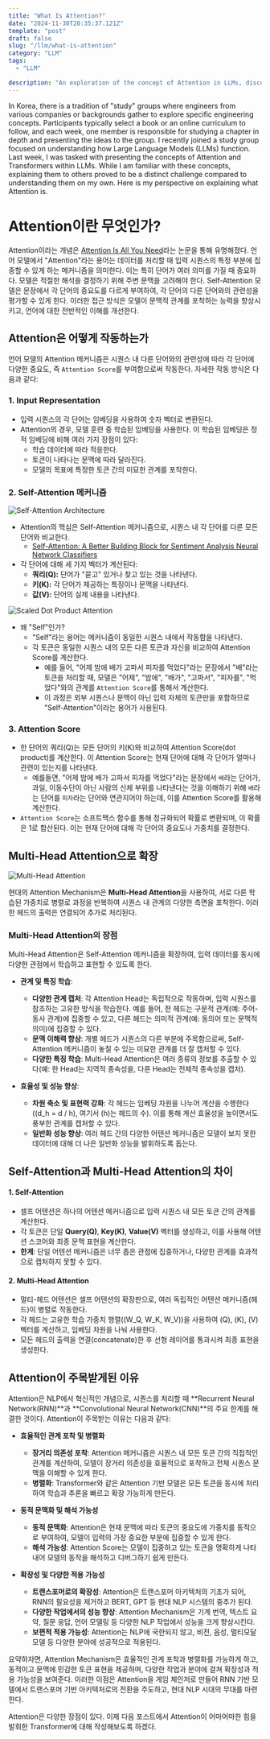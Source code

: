 ```yaml
---
title: "What Is Attention?"
date: "2024-11-30T20:35:37.121Z"
template: "post"
draft: false
slug: "/llm/what-is-attention"
category: "LLM"
tags:
  - "LLM"

description: "An exploration of the concept of Attention in LLMs, discussing its significance and impact on model performance and understanding."
---
```


In Korea, there is a tradition of "study" groups where engineers from various companies or backgrounds gather to explore specific engineering concepts. Participants typically select a book or an online curriculum to follow, and each week, one member is responsible for studying a chapter in depth and presenting the ideas to the group. I recently joined a study group focused on understanding how Large Language Models (LLMs) function. Last week, I was tasked with presenting the concepts of Attention and Transformers within LLMs. While I am familiar with these concepts, explaining them to others proved to be a distinct challenge compared to understanding them on my own. Here is my perspective on explaining what Attention is.

# Attention이란 무엇인가?

Attention이라는 개념은 [Attention Is All You Need](https://arxiv.org/abs/1706.03762)라는 논문을 통해 유명해졌다. 언어 모델에서 "Attention"라는 용어는 데이터를 처리할 때 입력 시퀀스의 특정 부분에 집중할 수 있게 하는 메커니즘을 의미한다. 이는 특히 단어가 여러 의미를 가질 때 중요하다. 모델은 적절한 해석을 결정하기 위해 주변 문맥을 고려해야 한다. Self-Attention 모델은 문장에서 각 단어의 중요도를 다르게 부여하여, 각 단어의 다른 단어와의 관련성을 평가할 수 있게 한다. 이러한 접근 방식은 모델이 문맥적 관계를 포착하는 능력을 향상시키고, 언어에 대한 전반적인 이해를 개선한다.

## Attention은 어떻게 작동하는가

언어 모델의 Attention 메커니즘은 시퀀스 내 다른 단어와의 관련성에 따라 각 단어에 다양한 중요도, 즉 `Attention Score`를 부여함으로써 작동한다. 자세한 작동 방식은 다음과 같다:

### 1. **Input Representation**
   - 입력 시퀀스의 각 단어는 임베딩을 사용하여 숫자 벡터로 변환된다.
   - Attention의 경우, 모델 훈련 중 학습된 임베딩을 사용한다. 이 학습된 임베딩은 정적 임베딩에 비해 여러 가지 장점이 있다:
      - 학습 데이터에 따라 적응한다.
      - 토큰이 나타나는 문맥에 따라 달라진다.
      - 모델의 목표에 특정한 토큰 간의 미묘한 관계를 포착한다.

### 2. **Self-Attention 메커니즘**
![Self-Attention Architecture](https://i.imgur.com/mKTYPDc.png)
   - Attention의 핵심은 Self-Attention 메커니즘으로, 시퀀스 내 각 단어를 다른 모든 단어와 비교한다.
      - [Self-Attention: A Better Building Block for Sentiment Analysis Neural Network Classifiers](https://arxiv.org/abs/1812.07860v1)
   - 각 단어에 대해 세 가지 벡터가 계산된다:
     - **쿼리(Q):** 단어가 "묻고" 있거나 찾고 있는 것을 나타낸다.
     - **키(K):** 각 단어가 제공하는 특징이나 문맥을 나타낸다.
     - **값(V):** 단어의 실제 내용을 나타낸다.

![Scaled Dot Product Attention](https://i.imgur.com/FDnAsqa.png)

   - 왜 "Self"인가?
     - "Self"라는 용어는 메커니즘이 동일한 시퀀스 내에서 작동함을 나타낸다.
     - 각 토큰은 동일한 시퀀스 내의 모든 다른 토큰과 자신을 비교하여 Attention Score를 계산한다.
        - 예를 들어, "어제 밤에 배가 고파서 피자를 먹었다"라는 문장에서 "배"라는 토큰을 처리할 때, 모델은 "어제", "밤에", "배가", "고파서", "피자를", "먹었다"와의 관계를 `Attention Score`를 통해서 계산한다.
        - 이 과정은 외부 시퀀스나 문맥이 아닌 입력 자체의 토큰만을 포함하므로 "Self-Attention"이라는 용어가 사용된다.

### 3. **Attention Score**
   - 한 단어의 쿼리(Q)는 모든 단어의 키(K)와 비교하여 Attention Score(dot product)를 계산한다. 이 Attention Score는 현재 단어에 대해 각 단어가 얼마나 관련이 있는지를 나타낸다.
      - 예를들면, "어제 밤에 배가 고파서 피자를 먹었다"라는 문장에서 `배`라는 단어가, 과일, 이동수단이 아닌 사람의 신체 부위를 나타낸다는 것을 이해하기 위해 `배`라는 단어를 `피자`라는 단어와 연관지어야 하는데, 이를 Attention Score를 활용해 계산한다.
   - `Attention Score`는 소프트맥스 함수를 통해 정규화되어 확률로 변환되며, 이 확률은 1로 합산된다. 이는 현재 단어에 대해 각 단어의 중요도나 가중치를 결정한다.


## Multi-Head Attention으로 확장

![Multi-Head Attention](https://i.imgur.com/blJ7Vuk.png)

현대의 Attention Mechanism은 **Multi-Head Attention**을 사용하여, 서로 다른 학습된 가중치로 병렬로 과정을 반복하여 시퀀스 내 관계의 다양한 측면을 포착한다. 이러한 헤드의 출력은 연결되어 추가로 처리된다.

### Multi-Head Attention의 장점

Multi-Head Attention은 Self-Attention 메커니즘을 확장하여, 입력 데이터를 동시에 다양한 관점에서 학습하고 표현할 수 있도록 한다. 

- **관계 및 특징 학습**:
  - **다양한 관계 캡처**: 각 Attention Head는 독립적으로 작동하며, 입력 시퀀스를 참조하는 고유한 방식을 학습한다. 예를 들어, 한 헤드는 구문적 관계(예: 주어-동사 관계)에 집중할 수 있고, 다른 헤드는 의미적 관계(예: 동의어 또는 문맥적 의미)에 집중할 수 있다.
  - **문맥 이해력 향상**: 개별 헤드가 시퀀스의 다른 부분에 주목함으로써, Self-Attention 메커니즘이 놓칠 수 있는 미묘한 관계를 더 잘 캡처할 수 있다.
  - **다양한 특징 학습**: Multi-Head Attention은 여러 종류의 정보를 추출할 수 있다(예: 한 Head는 지역적 종속성을, 다른 Head는 전체적 종속성을 캡처).

- **효율성 및 성능 향상**:
  - **차원 축소 및 표현력 강화**: 각 헤드는 임베딩 차원을 나누어 계산을 수행한다(\(d_h = d / h\), 여기서 \(h\)는 헤드의 수). 이를 통해 계산 효율성을 높이면서도 풍부한 관계를 캡처할 수 있다.
  - **일반화 성능 향상**: 여러 헤드 간의 다양한 어텐션 메커니즘은 모델이 보지 못한 데이터에 대해 더 나은 일반화 성능을 발휘하도록 돕는다.


## Self-Attention과 Multi-Head Attention의 차이

#### 1. **Self-Attention**
- 셀프 어텐션은 하나의 어텐션 메커니즘으로 입력 시퀀스 내 모든 토큰 간의 관계를 계산한다.
- 각 토큰은 단일 **Query(Q)**, **Key(K)**, **Value(V)** 벡터를 생성하고, 이를 사용해 어텐션 스코어와 최종 문맥 표현을 계산한다.
- **한계**: 단일 어텐션 메커니즘은 너무 좁은 관점에 집중하거나, 다양한 관계를 효과적으로 캡처하지 못할 수 있다.

#### 2. **Multi-Head Attention**
- 멀티-헤드 어텐션은 셀프 어텐션의 확장판으로, 여러 독립적인 어텐션 메커니즘(헤드)이 병렬로 작동한다.
- 각 헤드는 고유한 학습 가중치 행렬(\(W_Q, W_K, W_V\))을 사용하여 \(Q\), \(K\), \(V\) 벡터를 계산하고, 임베딩 차원을 나눠 사용한다.
- 모든 헤드의 출력을 연결(concatenate)한 후 선형 레이어를 통과시켜 최종 표현을 생성한다.

## Attention이 주목받게된 이유

Attention은 NLP에서 혁신적인 개념으로, 시퀀스를 처리할 때 **Recurrent Neural Network(RNN)**과 **Convolutional Neural Network(CNN)**의 주요 한계를 해결한 것이다. Attention이 주목받는 이유는 다음과 같다:

- **효율적인 관계 포착 및 병렬화**
  - **장거리 의존성 포착**: Attention 메커니즘은 시퀀스 내 모든 토큰 간의 직접적인 관계를 계산하여, 모델이 장거리 의존성을 효율적으로 포착하고 전체 시퀀스 문맥을 이해할 수 있게 한다.
  - **병렬화**: Transformer와 같은 Attention 기반 모델은 모든 토큰을 동시에 처리하여 학습과 추론을 빠르고 확장 가능하게 만든다.

- **동적 문맥화 및 해석 가능성**
  - **동적 문맥화**: Attention은 현재 문맥에 따라 토큰의 중요도에 가중치를 동적으로 부여하여, 모델이 입력의 가장 중요한 부분에 집중할 수 있게 한다.
  - **해석 가능성**: Attention Score는 모델이 집중하고 있는 토큰을 명확하게 나타내어 모델의 동작을 해석하고 디버그하기 쉽게 만든다.

- **확장성 및 다양한 적용 가능성**
  - **트랜스포머로의 확장성**: Attention은 트랜스포머 아키텍처의 기초가 되어, RNN의 필요성을 제거하고 BERT, GPT 등 현대 NLP 시스템의 중추가 된다.
  - **다양한 작업에서의 성능 향상**: Attention Mechanism은 기계 번역, 텍스트 요약, 질문 응답, 언어 모델링 등 다양한 NLP 작업에서 성능을 크게 향상시킨다.
  - **보편적 적용 가능성**: Attention는 NLP에 국한되지 않고, 비전, 음성, 멀티모달 모델 등 다양한 분야에 성공적으로 적용된다.

요약하자면, Attention Mechanism은 효율적인 관계 포착과 병렬화를 가능하게 하고, 동적이고 문맥에 민감한 토큰 표현을 제공하며, 다양한 작업과 분야에 걸쳐 확장성과 적용 가능성을 보여준다. 이러한 이점은 Attention을 게임 체인저로 만들어 RNN 기반 모델에서 트랜스포머 기반 아키텍처로의 전환을 주도하고, 현대 NLP 시대의 무대를 마련한다.

Attention은 다양한 장점이 있다. 이제 다음 포스트에서 Attention이 어마어마한 힘을 발휘한 Transformer에 대해 작성해보도록 하겠다.